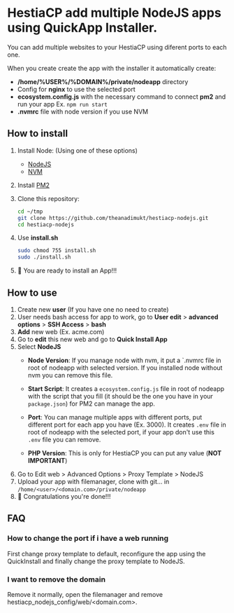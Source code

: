 # HestiaCP add multiple NodeJS apps using QuickApp Installer.

You can add multiple websites to your HestiaCP using diferent ports to each one.

When you create create the app with the installer it automatically create:
* **/home/%USER%/%DOMAIN%/private/nodeapp** directory
* Config for **nginx** to use the selected port
* **ecosystem.config.js** with the necessary command to connect **pm2** and run your app Ex. `npm run start`
* **.nvmrc** file with node version if you use NVM

## How to install

1. Install Node: (Using one of these options)
   *  [NodeJS](https://github.com/nodesource/distributions)
   *  [NVM](https://github.com/nvm-sh/nvm#installing-and-updating)
2. Install [PM2](https://pm2.keymetrics.io/)
3. Clone this repository:
	```bash
	cd ~/tmp
	git clone https://github.com/theanadimukt/hestiacp-nodejs.git
	cd hestiacp-nodejs
	```

4. Use **install.sh**
	```bash
	sudo chmod 755 install.sh
	sudo ./install.sh
	```

5. 🚀 You are ready to install an App!!!

## How to use

1. Create new **user** (If you have one no need to create)
2. User needs bash access for app to work, go to **User edit** > **advanced options** > **SSH Access** > **bash**
3. **Add** new web (Ex. acme.com)
4. Go to **edit** this new web and go to **Quick Install App**
5. Select **NodeJS**
   * **Node Version**: If you manage node with nvm, it put a `.nvmrc file in root of nodeapp with selected version. If you installed node without nvm you can remove this file.

   * **Start Script**: It creates a `ecosystem.config.js` file in root of nodeapp with the script that you fill (it should be the one you have in your `package.json`) for PM2 can manage the app.

   * **Port**: You can manage multiple apps with different ports, put different port for each app you have (Ex. 3000).
   It creates `.env` file in root of nodeapp with the selected port, if your app don't use this `.env` file you can remove.

   * **PHP Version**: This is only for HestiaCP you can put any value (**NOT IMPORTANT**)
6. Go to Edit web > Advanced Options > Proxy Template > NodeJS
7. Upload your app with filemanager, clone with git... in `/home/<user>/<domain.com>/private/nodeapp`
8. 🎉 Congratulations you're done!!!

## FAQ

### How to change the port if i have a web running

First change proxy template to default, reconfigure the app using the QuickInstall and finally change the proxy template to NodeJS.

### I want to remove the domain

Remove it normally, open the filemanager and remove hestiacp_nodejs_config/web/<domain.com>.
